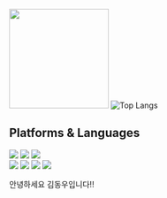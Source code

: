    <img height="180em" src="https://github-readme-stats.vercel.app/api?username=yesmynamedongwoo&show_icons=true&hide_border=true&&count_private=true&include_all_commits=true" />   ![Top Langs](https://github-readme-stats.vercel.app/api/top-langs/?username=yesmynamedongwoo&layout=compact&hide_border=true&theme=white)
 
## Platforms & Languages
<p>

  <img src="https://img.shields.io/badge/python-3776AB?style=for-the-badge&logo=python&logoColor=white">   
    <img src="https://img.shields.io/badge/html5-E34F26?style=for-the-badge&logo=html5&logoColor=white"> 
  <img src="https://img.shields.io/badge/css-1572B6?style=for-the-badge&logo=css3&logoColor=white"> 
  <br>
     <img src="https://img.shields.io/badge/mongoDB-47A248?style=for-the-badge&logo=MongoDB&logoColor=white">
    <img src="https://img.shields.io/badge/django-092E20?style=for-the-badge&logo=django&logoColor=white">
  <img src="https://img.shields.io/badge/flask-000000?style=for-the-badge&logo=flask&logoColor=white">
      <img src="https://img.shields.io/badge/bootstrap-7952B3?style=for-the-badge&logo=bootstrap&logoColor=white">
  <br>
</p>
<P>안녕하세요 김동우입니다!! </P>


</div>
</div>
